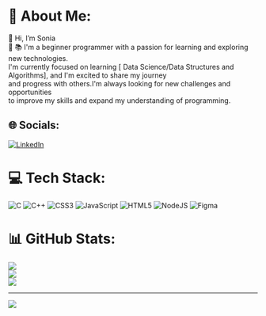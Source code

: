 # 💫 About Me:
👋 Hi, I’m Sonia<br>👀 📚 I'm a beginner programmer with a passion for learning and exploring new technologies.<br> I'm currently focused on learning [ Data Science/Data Structures and Algorithms], and I'm excited to share my journey <br>and progress with others.I'm always looking for new challenges and opportunities <br>to improve my skills and expand my understanding of programming. 


## 🌐 Socials:
[![LinkedIn](https://img.shields.io/badge/LinkedIn-%230077B5.svg?logo=linkedin&logoColor=white)](https://linkedin.com/in/https://www.linkedin.com/in/shaik-sonia-a3a9a11a7/) 

# 💻 Tech Stack:
![C](https://img.shields.io/badge/c-%2300599C.svg?style=flat&logo=c&logoColor=white) ![C++](https://img.shields.io/badge/c++-%2300599C.svg?style=flat&logo=c%2B%2B&logoColor=white) ![CSS3](https://img.shields.io/badge/css3-%231572B6.svg?style=flat&logo=css3&logoColor=white) ![JavaScript](https://img.shields.io/badge/javascript-%23323330.svg?style=flat&logo=javascript&logoColor=%23F7DF1E) ![HTML5](https://img.shields.io/badge/html5-%23E34F26.svg?style=flat&logo=html5&logoColor=white) ![NodeJS](https://img.shields.io/badge/node.js-6DA55F?style=flat&logo=node.js&logoColor=white) 	![Figma](https://img.shields.io/badge/figma-%23F24E1E.svg?style=flat&logo=figma&logoColor=white)
# 📊 GitHub Stats:
![](https://github-readme-stats.vercel.app/api?username=shaiksonia1&theme=radical&hide_border=false&include_all_commits=true&count_private=true)<br/>
![](https://github-readme-streak-stats.herokuapp.com/?user=shaiksonia1&theme=radical&hide_border=false)<br/>
![](https://github-readme-stats.vercel.app/api/top-langs/?username=shaiksonia1&theme=radical&hide_border=false&include_all_commits=true&count_private=true&layout=compact)

---
[![](https://visitcount.itsvg.in/api?id=shaiksonia1&icon=0&color=5)](https://visitcount.itsvg.in)

<!-- Proudly created with GPRM ( https://gprm.itsvg.in ) -->
